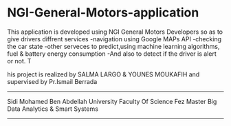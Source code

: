 # NGI-General-Motors-application
This application is developed  using NGI General Motors Developers so as to give drivers diffrent services 
-navigation using Google MAPs API
-checking the car state
-other serveces to predict,using machine learning algorithms, fuel & battery energy consumption
-And also to detect if the driver is alert or not. T

his project is realized by SALMA LARGO & YOUNES MOUKAFIH and supervised by Pr.Ismail Berrada

********************************************************************************************
Sidi Mohamed Ben Abdellah University
Faculty Of Science Fez
Master Big Data Analytics & Smart Systems

********************************************************************************************
